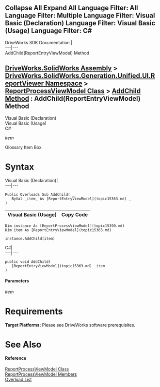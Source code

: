Collapse All Expand All Language Filter: All  Language Filter: Multiple  Language Filter: Visual Basic (Declaration) Language Filter: Visual Basic (Usage) Language Filter: C#  
---  
DriveWorks SDK Documentation  |   
---|---  
AddChild(ReportEntryViewModel) Method   
  
[DriveWorks.SolidWorks Assembly](topic13342.md) > [DriveWorks.SolidWorks.Generation.Unified.UI.ReportViewer Namespace](topic15361.md) > [ReportProcessViewModel Class](topic15390.md) > [AddChild Method](topic15397.md) : AddChild(ReportEntryViewModel) Method  
---  
  
Visual Basic (Declaration)    
Visual Basic (Usage)    
C# 

_item_
    

Glossary Item Box

# Syntax

Visual Basic (Declaration)|   
---|---  
      
    
    Public Overloads Sub AddChild( _
       ByVal _item_ As [ReportEntryViewModel](topic15363.md) _
    )   
  
Visual Basic (Usage)| Copy Code  
---|---  
      
    
    Dim instance As [ReportProcessViewModel](topic15390.md)
    Dim item As [ReportEntryViewModel](topic15363.md)
     
    instance.AddChild(item)  
  
C#|   
---|---  
      
    
    public void AddChild( 
       [ReportEntryViewModel](topic15363.md) _item_
    )  
  
#### Parameters

 _item_
    

# Requirements

**Target Platforms:** Please see DriveWorks software prerequisites.

# See Also

#### Reference

[ReportProcessViewModel Class](topic15390.md)   
[ReportProcessViewModel Members](topic15391.md)   
[Overload List](topic15397.md)


